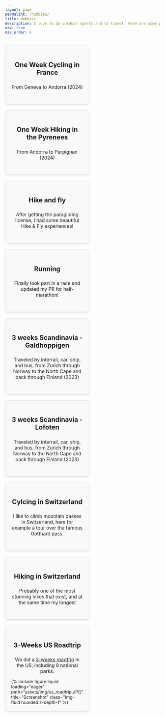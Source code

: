 ```yaml
---
layout: page
permalink: /hobbies/
title: Hobbies
description: I love to do outdoor sports and to travel. Here are some pointers to my favourite trips
nav: true
nav_order: 6
---
```


<style>
  /* Container for all tiles */
  .tiles-container {
    display: flex;
    flex-wrap: wrap;
    gap: 20px;
    justify-content: space-between; /* Distribute tiles evenly */
    margin-top: 20px;
  }

  /* Individual tile */
  .tile {
    background-color: #f9f9f9;
    border: 1px solid #ddd;
    border-radius: 8px;
    padding: 20px;
    width: calc(33.33% - 20px); /* Adjust width to 1/3 minus the gap */
    box-shadow: 0 2px 5px rgba(0, 0, 0, 0.1);
    transition: transform 0.2s;
    display: flex;
    flex-direction: column;
    align-items: center;
  }

  .tile:hover {
    transform: scale(1.05);
  }

  /* Larger text for headings */
  .tile h2 {
    font-size: 1.5em;
    margin-bottom: 10px;
    text-align: center;
  }

  /* Description text */
  .tile p {
    font-size: 1.1em;
    text-align: center;
    margin-bottom: 15px;
  }

  /* Strava embed responsiveness */
  .strava-embed-placeholder {
    width: 100%;
    height: auto;
    margin-bottom: 10px;
  }

  /* Image styling within tiles */
  .tile img {
    max-width: 100%;
    border-radius: 8px;
    margin-bottom: 10px;
  }

  /* Responsive adjustments */

  @media (max-width: 1200px) {
    .tile {
      width: calc(50% - 20px); /* Two tiles per row */
    }
  }

  @media (max-width: 600px) {
    .tile {
      width: 100%; /* One tile per row */
    }
  }
</style>


<div class="tiles-container">
  <div class="tile">
    <h2>One Week Cycling in France</h2>
    <p>From Geneva to Andorra (2024)</p>
    <div class="strava-embed-placeholder" data-embed-type="activity" data-embed-id="12421702771" data-style="standard"></div>
    <script src="https://strava-embeds.com/embed.js"></script>
  </div>

  <div class="tile">
    <h2>One Week Hiking in the Pyrenees</h2>
    <p>From Andorra to Perpignan (2024)</p>
    <div class="strava-embed-placeholder" data-embed-type="activity" data-embed-id="12500855830" data-style="standard"></div>
    <script src="https://strava-embeds.com/embed.js"></script>
  </div>

<!-- ## 2021 Adventures -->

<!-- <div class="tiles-container"> -->
  <div class="tile">
    <h2>Hike and fly</h2>
    <p>
      After getting the paragliding license, I had some beautiful Hike & Fly experiences!
    </p>
    <div class="strava-embed-placeholder" data-embed-type="activity" data-embed-id="11171987616" data-style="standard"></div>
    <script src="https://strava-embeds.com/embed.js"></script>
  </div>

  <div class="tile">
    <h2>Running</h2>
    <p>
      Finally took part in a race and updated my PR for half-marathon!  
    </p>
    <div class="strava-embed-placeholder" data-embed-type="activity" data-embed-id="12637074023" data-style="standard"></div><script src="https://strava-embeds.com/embed.js"></script>
  </div>

  <div class="tile">
    <h2>3 weeks Scandinavia - Galdhoppigen</h2>
    <p>
      Traveled by interrail, car, ship, and bus, from Zurich through Norway to the North Cape and back through Finland (2023)
    </p>
    <div class="strava-embed-placeholder" data-embed-type="activity" data-embed-id="9323049879" data-style="standard"></div>
    <script src="https://strava-embeds.com/embed.js"></script>
  </div>

  <div class="tile">
    <h2>3 weeks Scandinavia - Lofoten</h2>
    <p>
      Traveled by interrail, car, ship, and bus, from Zurich through Norway to the North Cape and back through Finland (2023)
    </p>
    <div class="strava-embed-placeholder" data-embed-type="activity" data-embed-id="9346909659" data-style="standard"></div>
    <script src="https://strava-embeds.com/embed.js"></script>
  </div>

  <div class="tile">
    <h2>Cylcing in Switzerland</h2>
    <p>
      I like to climb mountain passes in Switzerland, here for example a tour over the famous Gotthard pass.
    </p>
    <div class="strava-embed-placeholder" data-embed-type="activity" data-embed-id="7441558065" data-style="standard"></div><script src="https://strava-embeds.com/embed.js"></script>
  </div> 

  <div class="tile">
    <h2>Hiking in Switzerland</h2>
    <p>
      Probably one of the most stunning hikes that exist, and at the same time my longest
    </p>
    <div class="strava-embed-placeholder" data-embed-type="activity" data-embed-id="7601623584" data-style="standard"></div><script src="https://strava-embeds.com/embed.js"></script>
  </div>

<!-- <div class="tiles-container"> -->
  <div class="tile">
    <h2>3-Weeks US Roadtrip</h2>
    <p>
      We did a <a href="https://jannisborn.github.io/us-roadtrip/" target="_blank">3-weeks roadtrip</a> in the US, including 9 national parks.
    </p>
    <!-- Added Image -->
    {% include figure.liquid loading="eager" path="assets/img/us_roadtrip.JPG" title="Screenshot" class="img-fluid rounded z-depth-1" %}
  </div>
</div>
